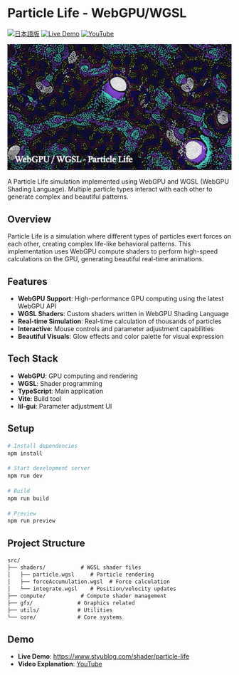 # Particle Life - WebGPU/WGSL

[![日本語版](https://img.shields.io/badge/日本語版-README.ja.md-blue)](README.ja.md)
[![Live Demo](https://img.shields.io/badge/Live%20Demo-デモページ-brightgreen)](https://www.styublog.com/shader/particle-life)
[![YouTube](https://img.shields.io/badge/YouTube-動画解説-red)](https://youtu.be/wZq1vvrw90Y?si=yvt6Re6rliepYDJV)

<a href="https://youtu.be/wZq1vvrw90Y?si=yvt6Re6rliepYDJV" target="_blank">
  <img src="public/thumbnail.jpg" alt="Particle Life Demo" />
</a>

A Particle Life simulation implemented using WebGPU and WGSL (WebGPU Shading Language). Multiple particle types interact with each other to generate complex and beautiful patterns.

## Overview

Particle Life is a simulation where different types of particles exert forces on each other, creating complex life-like behavioral patterns. This implementation uses WebGPU compute shaders to perform high-speed calculations on the GPU, generating beautiful real-time animations.

## Features

- **WebGPU Support**: High-performance GPU computing using the latest WebGPU API
- **WGSL Shaders**: Custom shaders written in WebGPU Shading Language
- **Real-time Simulation**: Real-time calculation of thousands of particles
- **Interactive**: Mouse controls and parameter adjustment capabilities
- **Beautiful Visuals**: Glow effects and color palette for visual expression

## Tech Stack

- **WebGPU**: GPU computing and rendering
- **WGSL**: Shader programming
- **TypeScript**: Main application
- **Vite**: Build tool
- **lil-gui**: Parameter adjustment UI

## Setup

```bash
# Install dependencies
npm install

# Start development server
npm run dev

# Build
npm run build

# Preview
npm run preview
```

## Project Structure

```
src/
├── shaders/           # WGSL shader files
│   ├── particle.wgsl     # Particle rendering
│   ├── forceAccumulation.wgsl  # Force calculation
│   └── integrate.wgsl    # Position/velocity updates
├── compute/           # Compute shader management
├── gfx/              # Graphics related
├── utils/            # Utilities
└── core/             # Core systems
```

## Demo

- **Live Demo**: <a href="https://www.styublog.com/shader/particle-life" target="_blank">https://www.styublog.com/shader/particle-life</a>
- **Video Explanation**: <a href="https://youtu.be/wZq1vvrw90Y?si=yvt6Re6rliepYDJV" target="_blank">YouTube</a>

